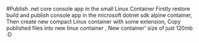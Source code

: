 #Publish .net core console app in the small Linux Container
Firstly restore build and publish console app in the microsoft dotnet sdk alpine container,
Then create new compact Linux container with some extension,
Copy published files into new linux container ,
New container' size of just 120mb :D

